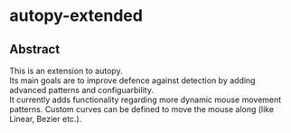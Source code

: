 # autopy-extended

## Abstract

This is an extension to autopy.  
Its main goals are to improve defence against detection by adding advanced patterns and configuarbility.  
It currently adds functionality regarding more dynamic mouse movement patterns.
Custom curves can be defined to move the mouse along (like Linear, Bezier etc.).
